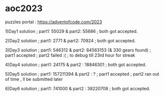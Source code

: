 # aoc2023

puzzles portal : https://adventofcode.com/2023

1)Day1 solution ; part1: 55029 & part2: 55686 ; both got accepted.

2)Day2 solution ; part1: 2771 & part2: 70924 ; both got accepted. 

3)Day3 solution ; part1: 546312 & part2: 84563153 (& 330 gears found) ; part1 accepted ; part2 failed :( ; to debug till 23rd hour for streak

4)Day4 solution ; part1: 24175 & part2 : 18846301 ; both got accepted.

5)Day5 solution ; part1: 157211394 & part2 : ? ; part1 accepted ; part2 ran out of time , ll be submitted later

6)Day6 solution ; part1: 741000 & part2 : 38220708 ; both got accepted.
